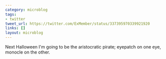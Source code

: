 ```yaml
---
category: microblog
tags:
- twitter
tweet_url: https://twitter.com/ExMember/status/337395970339921920
links: []
layout: microblog
---
```

Next Halloween I'm going to be the aristocratic pirate; eyepatch on one eye, monocle on the other.

